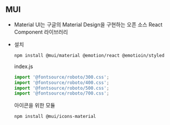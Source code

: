 ## MUI 

- Material UI는 구글의 Material Design을 구현하는 오픈 소스 React Component 라이브러리

- 설치

  ```terminal
  npm install @mui/material @emotion/react @emotioin/styled
  ```
  
  index.js

  ```js
  import '@fontsource/roboto/300.css';
  import '@fontsource/roboto/400.css';
  import '@fontsource/roboto/500.css';
  import '@fontsource/roboto/700.css';
  ```
  아이콘을 위한 모듈
  ```terminal
  npm install @mui/icons-material
  ```